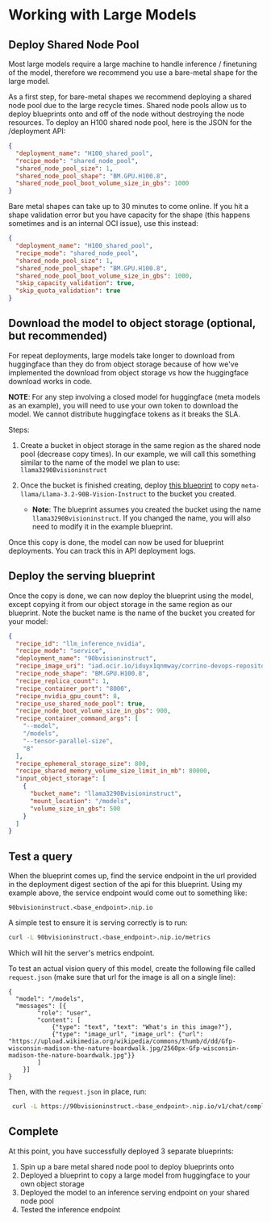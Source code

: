 # Working with Large Models

## Deploy Shared Node Pool

Most large models require a large machine to handle inference / finetuning of the model, therefore we recommend you use a bare-metal shape for the large model.

As a first step, for bare-metal shapes we recommend deploying a shared node pool due to the large recycle times. Shared node pools allow us to deploy blueprints onto and off of the node without destroying the node resources. To deploy an H100 shared node pool, here is the JSON for the /deployment API:

```json
{
  "deployment_name": "H100_shared_pool",
  "recipe_mode": "shared_node_pool",
  "shared_node_pool_size": 1,
  "shared_node_pool_shape": "BM.GPU.H100.8",
  "shared_node_pool_boot_volume_size_in_gbs": 1000
}
```

Bare metal shapes can take up to 30 minutes to come online. If you hit a shape validation error but you have capacity for the shape (this happens sometimes and is an internal OCI issue), use this instead:

```json
{
  "deployment_name": "H100_shared_pool",
  "recipe_mode": "shared_node_pool",
  "shared_node_pool_size": 1,
  "shared_node_pool_shape": "BM.GPU.H100.8",
  "shared_node_pool_boot_volume_size_in_gbs": 1000,
  "skip_capacity_validation": true,
  "skip_quota_validation": true
}
```

## Download the model to object storage (optional, but recommended)

For repeat deployments, large models take longer to download from huggingface than they do from object storage because of how we've implemented the download from object storage vs how the huggingface download works in code.

**NOTE**: For any step involving a closed model for huggingface (meta models as an example), you will need to use your own token to download the model. We cannot distribute huggingface tokens as it breaks the SLA.

Steps:

1. Create a bucket in object storage in the same region as the shared node pool (decrease copy times). In our example, we will call this something similar to the name of the model we plan to use: `llama3290Bvisioninstruct`

2. Once the bucket is finished creating, deploy [this blueprint](../../sample_blueprints/download_closed_hf_model_to_object_storage.json) to copy `meta-llama/Llama-3.2-90B-Vision-Instruct` to the bucket you created.
   - **Note**: The blueprint assumes you created the bucket using the name `llama3290Bvisioninstruct`. If you changed the name, you will also need to modify it in the example blueprint.


Once this copy is done, the model can now be used for blueprint deployments. You can track this in API deployment logs.

## Deploy the serving blueprint

Once the copy is done, we can now deploy the blueprint using the model, except copying it from our object storage in the same region as our blueprint. Note the bucket name is the name of the bucket you created for your model:

```json
{
  "recipe_id": "llm_inference_nvidia",
  "recipe_mode": "service",
  "deployment_name": "90bvisioninstruct",
  "recipe_image_uri": "iad.ocir.io/iduyx1qnmway/corrino-devops-repository:vllmv0.6.6.pos1",
  "recipe_node_shape": "BM.GPU.H100.8",
  "recipe_replica_count": 1,
  "recipe_container_port": "8000",
  "recipe_nvidia_gpu_count": 8,
  "recipe_use_shared_node_pool": true,
  "recipe_node_boot_volume_size_in_gbs": 900,
  "recipe_container_command_args": [
    "--model",
    "/models",
    "--tensor-parallel-size",
    "8"
  ],
  "recipe_ephemeral_storage_size": 800,
  "recipe_shared_memory_volume_size_limit_in_mb": 80000,
  "input_object_storage": [
    {
      "bucket_name": "llama3290Bvisioninstruct",
      "mount_location": "/models",
      "volume_size_in_gbs": 500
    }
  ]
}
```

## Test a query

When the blueprint comes up, find the service endpoint in the url provided in the deployment digest section of the api for this blueprint. Using my example above, the service endpoint would come out to something like:

`90bvisioninstruct.<base_endpoint>.nip.io`

A simple test to ensure it is serving correctly is to run:

```bash
curl -L 90bvisioninstruct.<base_endpoint>.nip.io/metrics
```

Which will hit the server's metrics endpoint.

To test an actual vision query of this model, create the following file called `request.json` (make sure that url for the image is all on a single line):

```
{
  "model": "/models",
  "messages": [{
        "role": "user",
        "content": [
            {"type": "text", "text": "What's in this image?"},
            {"type": "image_url", "image_url": {"url": "https://upload.wikimedia.org/wikipedia/commons/thumb/d/dd/Gfp-wisconsin-madison-the-nature-boardwalk.jpg/2560px-Gfp-wisconsin-madison-the-nature-boardwalk.jpg"}}
        ]
    }]
}
```

Then, with the `request.json` in place, run:

```bash
 curl -L https://90bvisioninstruct.<base_endpoint>.nip.io/v1/chat/completions --header 'Content-Type: application/json' --data-binary @request.json
```

## Complete

At this point, you have successfully deployed 3 separate blueprints:

1. Spin up a bare metal shared node pool to deploy blueprints onto
2. Deployed a blueprint to copy a large model from huggingface to your own object storage
3. Deployed the model to an inference serving endpoint on your shared node pool
4. Tested the inference endpoint
